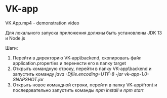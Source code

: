 # VK-app
VK App.mp4 - demonstration video

Для локального запуска приложения должны быть установлены JDK 13 и Node.js

Шаги:
1. Перейти в директорию VK-app\backend, скопировать файл application.properties и перенести его в папку target
2. Открыть командную строку, перейти в папку VK-app\backend и запустить команду *java -Dfile.encoding=UTF-8 -jar vk-app-1.0-SNAPSHOT.jar*
3. Открыть новое командной строки, перейти в папку VK-app\front и последовательно запустить команды *npm install* и *npm start*
